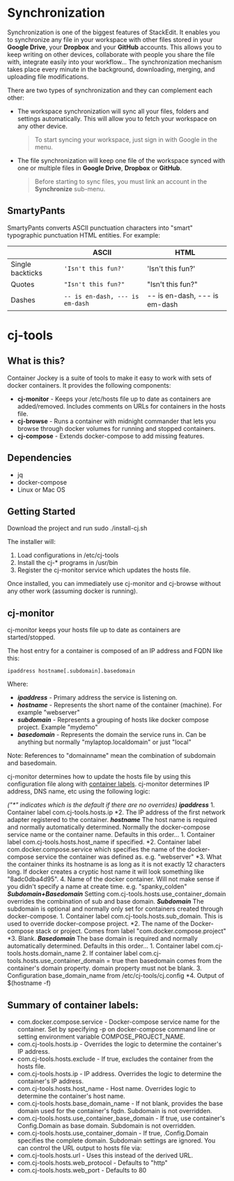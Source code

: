 
# Synchronization

Synchronization is one of the biggest features of StackEdit. It enables you to synchronize any file in your workspace with other files stored in your **Google Drive**, your **Dropbox** and your **GitHub** accounts. This allows you to keep writing on other devices, collaborate with people you share the file with, integrate easily into your workflow... The synchronization mechanism takes place every minute in the background, downloading, merging, and uploading file modifications.

There are two types of synchronization and they can complement each other:

- The workspace synchronization will sync all your files, folders and settings automatically. This will allow you to fetch your workspace on any other device.
	> To start syncing your workspace, just sign in with Google in the menu.

- The file synchronization will keep one file of the workspace synced with one or multiple files in **Google Drive**, **Dropbox** or **GitHub**.
	> Before starting to sync files, you must link an account in the **Synchronize** sub-menu.



## SmartyPants

SmartyPants converts ASCII punctuation characters into "smart" typographic punctuation HTML entities. For example:

|                |ASCII                          |HTML                         |
|----------------|-------------------------------|-----------------------------|
|Single backticks|`'Isn't this fun?'`            |'Isn't this fun?'            |
|Quotes          |`"Isn't this fun?"`            |"Isn't this fun?"            |
|Dashes          |`-- is en-dash, --- is em-dash`|-- is en-dash, --- is em-dash|

# cj-tools

## What is this?

Container Jockey is a suite of tools to make it easy to work with sets of docker containers.  It provides the following components:

- **cj-monitor** - Keeps your /etc/hosts file up to date as containers are added/removed.  Includes comments on URLs for containers in the hosts file.
- **cj-browse** - Runs a container with midnight commander that lets you browse through docker volumes for running and stopped containers.
- **cj-compose** - Extends docker-compose to add missing features.

## Dependencies

- jq
- docker-compose
- Linux or Mac OS

## Getting Started

Download the project and run sudo ./install-cj.sh

The installer will:
1. Load configurations in /etc/cj-tools
2. Install the cj-* programs in /usr/bin
3. Register the cj-monitor service which updates the hosts file.

Once installed, you can immediately use cj-monitor and cj-browse without any other work (assuming docker is running).

## cj-monitor

cj-monitor keeps your hosts file up to date as containers are started/stopped.

The host entry for a container is composed of an IP address and FQDN like this:

`ipaddress hostname[.subdomain].basedomain`

Where:
- ***ipaddress***  - Primary address the service is listening on.
- ***hostname***   - Represents the short name of the container (machine).  For example "webserver"
- ***subdomain***  - Represents a grouping of hosts like docker compose project.  Example "mydemo"
- ***basedomain*** - Represents the domain the service runs in.  Can be anything but normally "mylaptop.localdomain" or just "local"

Note: References to "domainname" mean the combination of subdomain and basedomain.

cj-monitor determines how to update the hosts file by using this configuration file
along with [container labels](https://docs.docker.com/config/labels-custom-metadata/).  cj-monitor determines IP address, DNS name, etc using the following logic:

*("\*" indicates which is the default if there are no overrides)*
***ipaddress***
     1. Container label com.cj-tools.hosts.ip
    *2. The IP address of the first network adapter registered to the container.
  ***hostname***
    The host name is required and normally automatically determined.
    Normally the docker-compose service name or the container name.  Defaults in this order...
     1. Container label com.cj-tools.hosts.host_name if specified.
    *2. Container label com.docker.compose.service which specifies the name
        of the docker-compose service the container was defined as.  e.g. "webserver"
    *3. What the container thinks its hostname is as long as it is not exactly 12 characters long.
        If docker creates a cryptic host name it will look something like "8adc0dba4d95".
     4. Name of the docker container.  Will not make sense if you didn't specify a name at create time.  e.g. "spanky_colden"
***Subdomain+Basedomain***
    Setting com.cj-tools.hosts.use_container_domain overrides the combination of sub and base domain.
***Subdomain***
    The subdomain is optional and normally only set for containers created through docker-compose.
     1. Container label com.cj-tools.hosts.sub_domain.  This is used to override docker-compose project.
    *2. The name of the Docker-compose stack or project.  Comes from label "com.docker.compose.project"
    *3. Blank.
***Basedomain***
    The base domain is required and normally automatically determined.  Defaults in this order...
     1. Container label com.cj-tools.hosts.domain_name
     2. If container label com.cj-tools.hosts.use_container_domain = true
        then basedomain comes from the container's domain property.  domain property must not be blank.
     3. Configuration base_domain_name from /etc/cj-tools/cj.config
    *4. Output of $(hostname -f)

## Summary of container labels:
-  com.docker.compose.service - Docker-compose service name for the container.  Set by specifying -p on docker-compose command line or setting environment variable COMPOSE_PROJECT_NAME.
-  com.cj-tools.hosts.ip - Overrides the logic to determine the container's IP address.
-  com.cj-tools.hosts.exclude - If true, excludes the container from the hosts file.
-  com.cj-tools.hosts.ip - IP address.  Overrides the logic to determine the container's IP address.
-  com.cj-tools.hosts.host_name - Host name.  Overrides logic to determine the container's host name.
-  com.cj-tools.hosts.base_domain_name - If not blank, provides the base domain used for the container's fqdn.  Subdomain is not overridden.
-  com.cj-tools.hosts.use_container_base_domain - If true, use container's Config.Domain as base domain.  Subdomain is not overridden.
-  com.cj-tools.hosts.use_container_domain - If true, .Config.Domain specifies the complete domain.  Subdomain settings are ignored.
You can control the URL output to hosts file via:
-  com.cj-tools.hosts.url - Uses this instead of the derived URL.
-  com.cj-tools.hosts.web_protocol - Defaults to "http"
-  com.cj-tools.hosts.web_port - Defaults to 80
